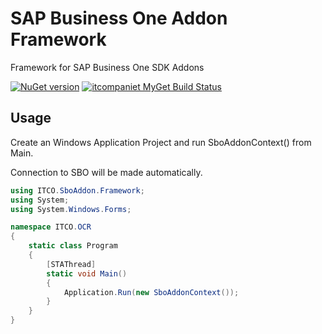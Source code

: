 # SAP Business One Addon Framework
Framework for SAP Business One SDK Addons

[![NuGet version](https://badge.fury.io/nu/ITCO.SboAddon.Framework.svg)](https://badge.fury.io/nu/ITCO.SboAddon.Framework)
[![itcompaniet MyGet Build Status](https://www.myget.org/BuildSource/Badge/itcompaniet?identifier=380b3e3c-7ef1-45a8-8bfa-138cd1536806)](https://www.myget.org/)



## Usage
Create an Windows Application Project and run SboAddonContext() from Main.

Connection to SBO will be made automatically.
```C#
using ITCO.SboAddon.Framework;
using System;
using System.Windows.Forms;

namespace ITCO.OCR
{
    static class Program
    {
        [STAThread]
        static void Main()
        {
            Application.Run(new SboAddonContext());
        }
    }
}
```